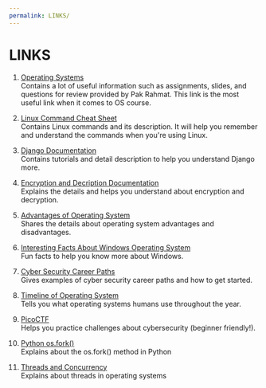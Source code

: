 ```yaml
---
permalink: LINKS/
---
```


# LINKS

1. [Operating Systems](https://os.vlsm.org/)<br>
Contains a lot of useful information such as assignments, slides, and questions for review provided by Pak Rahmat. This link is the most useful link when it comes to OS course.

2. [Linux Command Cheat Sheet](https://www.guru99.com/linux-commands-cheat-sheet.html)<br>
Contains Linux commands and its description. It will help you remember and understand the commands when you're using Linux.

3. [Django Documentation](https://docs.djangoproject.com/en/4.2/)<br>
Contains tutorials and detail description to help you understand Django more.

4. [Encryption and Decription Documentation](https://docs.oracle.com/cd/E19047-01/sunscreen151/806-5397/i996724/)<br>
Explains the details and helps you understand about encryption and decryption.

5. [Advantages of Operating System](https://www.scaler.com/topics/advantages-of-operating-system/)<br>
Shares the details about operating system advantages and disadvantages.

6. [Interesting Facts About Windows Operating System](https://www.tldevtech.com/interesting-facts-about-windows-operating-system/)<br>
Fun facts to help you know more about Windows.

7. [Cyber Security Career Paths](https://www.coursera.org/articles/cybersecurity-career-paths)<br>
Gives examples of cyber security career paths and how to get started.

8. [Timeline of Operating System](https://www.javatpoint.com/history-of-operating-system)<br>
Tells you what operating systems humans use throughout the year.

9. [PicoCTF](https://picoctf.org/)<br>
Helps you practice challenges about cybersecurity (beginner friendly!).

10. [Python os.fork()](https://www.geeksforgeeks.org/python-os-fork-method/)<br>
Explains about the os.fork() method in Python

11. [Threads and Concurrency](https://www.omscs-notes.com/operating-systems/threads-and-concurrency/)<br>
Explains about threads in operating systems

